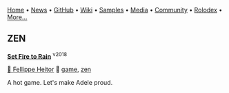 [Home](https://qb64.com) • [News](/news.html) • [GitHub](/github.html) • [Wiki](/wiki.html) • [Samples](/samples.html) • [Media](/media.html) • [Community](/community.html) • [Rolodex](/rolodex.html) • [More...](/more.html)

## ZEN

**[Set Fire to Rain](set-fire-to-rain/index)** <sup>v2018</sup>

[🐝 Fellippe Heitor](fellippe-heitor) 🔗 [game](game), [zen](zen)

A hot game. Let's make Adele proud.
